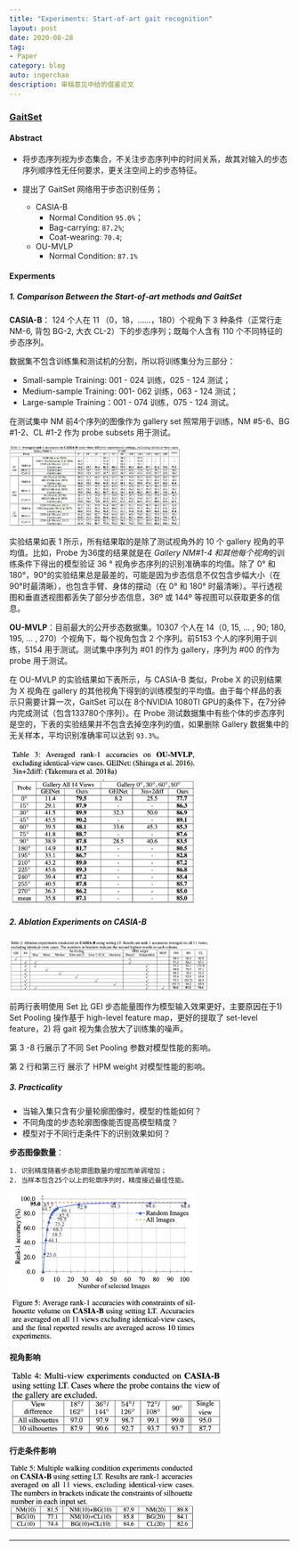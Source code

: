 ```yaml
---
title: "Experiments: Start-of-art gait recognition"
layout: post
date: 2020-08-28
tag: 
- Paper
category: blog
auto: ingerchao
description: 审稿意见中给的借鉴论文
---
```


### [GaitSet](https://github.com/AbnerHqc/GaitSet)

#### Abstract

- 将步态序列视为步态集合，不关注步态序列中的时间关系，故其对输入的步态序列顺序性无任何要求，更关注空间上的步态特征。

- 提出了 GaitSet 网络用于步态识别任务；
  - CASIA-B
    - Normal Condition `95.0%`；
    - Bag-carrying: `87.2%`;
    - Coat-wearing: `70.4`;
  - OU-MVLP
    - Normal Condition: `87.1%`

#### Experments

##### 1. Comparison Between the Start-of-art methods and GaitSet

**CASIA-B**： 124 个人在 11 （0，18，……，180）个视角下 3 种条件（正常行走NM-6, 背包 BG-2, 大衣 CL-2）下的步态序列；既每个人含有 110 个不同特征的步态序列。

数据集不包含训练集和测试机的分割，所以将训练集分为三部分：

- Small-sample Training: 001 - 024 训练，025 - 124 测试；
- Medium-sample Training: 001- 062 训练，063 - 124 测试；
- Large-sample Training：001 - 074 训练，075 - 124 测试。

在测试集中 NM 前4个序列的图像作为 gallery set 照常用于训练，NM #5-6、BG #1-2、CL #1-2 作为 probe subsets 用于测试。

<img src="./../assets/images/paper/828-gaitset-comparison.png" alt="image-20200828110054083" style="zoom:30%;" />

实验结果如表 1 所示，所有结果取的是除了测试视角外的 10 个 gallery 视角的平均值。比如，Probe 为36度的结果就是在 *Gallery NM#1-4 和其他每个视角*的训练条件下得出的模型验证 36 ° 视角步态序列的识别准确率的均值。除了 0° 和 180°，90°的实验结果总是最差的，可能是因为步态信息不仅包含步幅大小（在90°时最清晰），也包含手臂、身体的摆动（在 0° 和 180° 时最清晰）。平行透视图和垂直透视图都丢失了部分步态信息，36º 或 144º 等视图可以获取更多的信息。



**OU-MVLP**：目前最大的公开步态数据集。10307 个人在 14（0, 15, ... , 90; 180, 195, ... , 270）个视角下，每个视角包含 2 个序列。前5153 个人的序列用于训练，5154 用于测试。测试集中序列为 #01 的作为 gallery，序列为 #00 的作为 probe 用于测试。

在 OU-MVLP 的实验结果如下表所示，与 CASIA-B 类似，Probe X 的识别结果为 X 视角在 gallery 的其他视角下得到的训练模型的平均值。由于每个样品的表示只需要计算一次，GaitSet 可以在 8个NVIDIA 1080TI GPU的条件下，在7分钟内完成测试（包含133780个序列）。在 Probe 测试数据集中有些个体的步态序列是空的，下表的实验结果并不包含去掉空序列的值，如果删除 Gallery 数据集中的无关样本，平均识别准确率可以达到 `93.3%`。

<img src="./../assets/images/paper/828-gaitset-oumvlp.png" alt="results-on-oumvlp" style="zoom:35%;" />

##### 2. Ablation Experiments on CASIA-B

<img src="./../assets/images/paper/828-gaitset-ablation.png" alt="ablation-experiments" style="zoom:35%;" />

前两行表明使用 Set 比 GEI 步态能量图作为模型输入效果更好，主要原因在于1)  Set Pooling 操作基于 high-level feature map，更好的提取了 set-level feature，2) 将 gait 视为集合放大了训练集的噪声。

第 3 -8 行展示了不同 Set Pooling 参数对模型性能的影响。

第 2 行和第三行 展示了 HPM weight 对模型性能的影响。

##### 3. Practicality

- 当输入集只含有少量轮廓图像时，模型的性能如何？
-  不同角度的步态轮廓图像能否提高模型精度？
- 模型对于不同行走条件下的识别效果如何？

**步态图像数量**：

	1. 识别精度随着步态轮廓图数量的增加而单调增加；
 	2. 当样本包含25个以上的轮廓序列时，精度接近最佳性能。

<img src="./../assets/images/paper/828-gaitset-practicality1.png" alt="practicality-number-fed" style="zoom:35%;" />

**视角影响**

<img src="./../assets/images/paper/828-gaitset-practicality2.png" alt="image-20200828120711415" style="zoom: 40%;" />

**行走条件影响**

<img src="./../assets/images/paper/828-gaitset-practicality3.png" alt="image-20200828120758879" style="zoom:35%;" />





----

